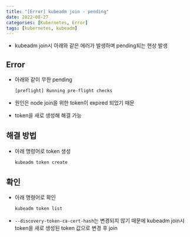 ```yaml
---
title: "[Error] kubeadm join - pending"
date: 2022-08-27
categories: [Kubernetes, Error]
tags: [kubernetes, kubeadm]
---
```


- kubeadm join시 아래와 같은 에러가 발생하며 pending되는 현상 발생

## Error

- 아래와 같이 무한 pending

  ```bash
  [preflight] Running pre-flight checks
  ```

- 원인은 node join을 위한 token이 expired 되었기 때문
- token을 새로 생성해 해결 가능

## 해결 방법

- 아래 명령어로 token 생성

  ```bash
  kubeadm token create
  ```

## 확인

- 아래 명령어로 확인

  ```bash
  kubeadm token list
  ```

- `--discovery-token-ca-cert-hash`는 변경되지 않기 때문에 kubeadm join시 token을 새로 생성된 token 값으로 변경 후 join